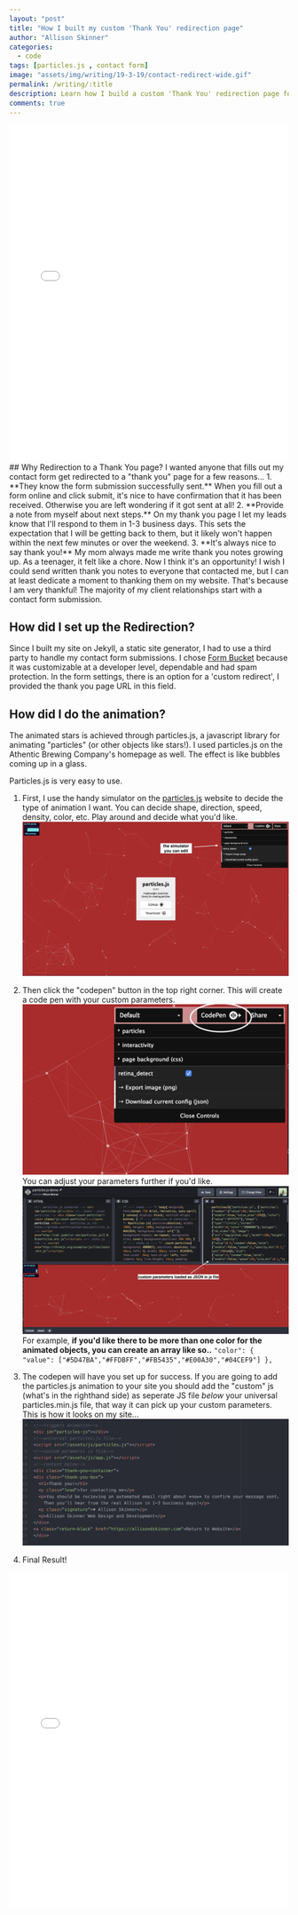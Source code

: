 ```yaml
---
layout: "post"
title: "How I built my custom 'Thank You' redirection page"
author: "Allison Skinner"
categories:
  - code
tags: [particles.js , contact form]
image: "assets/img/writing/19-3-19/contact-redirect-wide.gif"
permalink: /writing/:title
description: Learn how I build a custom 'Thank You' redirection page for my portfolio website.
comments: true
---
```


<iframe height="605" style="width: 100%;" scrolling="no" title="particles.js demo" src="//codepen.io/adskinner/embed/drjvZY/?height=605&theme-id=light&default-tab=result" frameborder="no" allowtransparency="true" allowfullscreen="true">
  See the Pen <a href='https://codepen.io/adskinner/pen/drjvZY/'>particles.js demo</a> by Allison Skinner
  (<a href='https://codepen.io/adskinner'>@adskinner</a>) on <a href='https://codepen.io'>CodePen</a>.
</iframe>
## Why Redirection to a Thank You page?
I wanted anyone that fills out my contact form get redirected to a "thank you" page for a few reasons...
1. **They know the form submission successfully sent.** When you fill out a form online and click submit, it's nice to have confirmation that it has been received. Otherwise you are left wondering if it got sent at all!
2. **Provide a note from myself about next steps.** On my thank you page I let my leads know that I'll respond to them in 1-3 business days. This sets the expectation that I will be getting back to them, but it likely won't happen within the next few minutes or over the weekend.
3. **It's always nice to say thank you!** My mom always made me write thank you notes growing up. As a teenager, it felt like a chore. Now I think it's an opportunity! I wish I could send written thank you notes to everyone that contacted me, but I can at least dedicate a moment to thanking them on my website. That's because I am very thankful! The majority of my client relationships start with a contact form submission.

## How did I set up the Redirection?
Since I built my site on Jekyll, a static site generator, I had to use a third party to handle my contact form submissions. I chose [Form Bucket](https://www.formbucket.com/) because it was customizable at a developer level, dependable and had spam protection.
In the form settings, there is an option for a 'custom redirect', I provided the thank you page URL in this field.

## How did I do the animation?

The animated stars is achieved through particles.js, a javascript library for animating "particles" (or other objects like stars!).
I used particles.js on the Athentic Brewing Company's homepage as well. The effect is like bubbles coming up in a glass.

Particles.js is very easy to use.

1. First, I use the handy simulator on the [particles.js](https://vincentgarreau.com/particles.js/) website to decide the type of animation I want.
You can decide shape, direction, speed, density, color, etc. Play around and decide what you'd like.
![Particles.js simulator][1]

2. Then click the "codepen" button in the top right corner. This will create a code pen with your custom parameters.
![codepen button on particle.js simulator][2]
You can adjust your parameters further if you'd like.
![screenshot of codepen page][3]
For example, **if you'd like there to be more than one color for the animated objects, you can create an array like so..**
`"color": {
  "value": ["#5D47BA","#FFDBFF","#FB5435","#E00A30","#04CEF9"]
  },`

3. The codepen will have you set up for success. If you are going to add the particles.js animation to your site you should add the "custom" js (what's in the righthand side) as seperate JS file *below* your universal particles.min.js file, that way it can pick up your custom parameters.
This is how it looks on my site...
![screenshot of code on my site for particles.js simulator][4]

4. Final Result!
<iframe height="605" style="width: 100%;" scrolling="no" title="particles.js demo" src="//codepen.io/adskinner/embed/drjvZY/?height=605&theme-id=light&default-tab=result" frameborder="no" allowtransparency="true" allowfullscreen="true">
  See the Pen <a href='https://codepen.io/adskinner/pen/drjvZY/'>particles.js demo</a> by Allison Skinner
  (<a href='https://codepen.io/adskinner'>@adskinner</a>) on <a href='https://codepen.io'>CodePen</a>.
</iframe>



[1]:../assets/img/writing/19-3-19/screenshot1.jpg
[2]:../assets/img/writing/19-3-19/screenshot2.jpg
[3]:../assets/img/writing/19-3-19/screenshot4.png
[4]:../assets/img/writing/19-3-19/screenshot3.png
